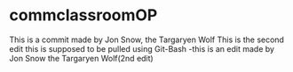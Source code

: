 # commclassroomOP
This is a commit made by Jon Snow, the Targaryen Wolf
This is the second edit
this is supposed to be pulled using Git-Bash
-this is an edit made by Jon Snow the Targaryen Wolf(2nd edit)
